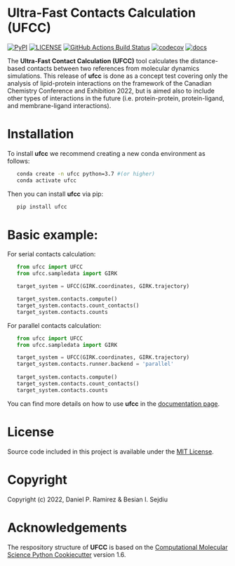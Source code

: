 Ultra-Fast Contacts Calculation (UFCC)
=====================================

[//]: # (Badges)
[![PyPI](https://img.shields.io/pypi/v/ufcc?color=blue)](https://pypi.org/project/ufcc/)
[![LICENSE](https://img.shields.io/badge/license-MIT-blue.svg)](https://opensource.org/)
[![GitHub Actions Build Status](https://github.com/ProLint/ufcc/workflows/CI/badge.svg)](https://github.com/ProLint/ufcc/actions?query=workflow%3ACI)
[![codecov](https://codecov.io/gh/ProLint/ufcc/graph/badge.svg)](https://app.codecov.io/gh/ProLint/ufcc)
[![docs](https://readthedocs.org/projects/ufcc/badge/?version=latest)](https://ufcc.readthedocs.io/en/latest/)




The **Ultra-Fast Contact Calculation (UFCC)** tool calculates the distance-based contacts between two references from molecular dynamics simulations. This release of **ufcc** is done as a concept test covering only the analysis of lipid-protein interactions on the framework 
of the Canadian Chemistry Conference and Exhibition 2022, but is aimed also to include other types of interactions in the future (i.e. protein-protein, protein-ligand, and membrane-ligand interactions).

Installation
============
To install **ufcc** we recommend creating a new conda environment as follows:

``` bash
   conda create -n ufcc python=3.7 #(or higher)
   conda activate ufcc
```

Then you can install **ufcc** via pip:

``` bash
   pip install ufcc
```


Basic example:
==============

For serial contacts calculation:

``` python
   from ufcc import UFCC
   from ufcc.sampledata import GIRK

   target_system = UFCC(GIRK.coordinates, GIRK.trajectory) 

   target_system.contacts.compute()
   target_system.contacts.count_contacts()
   target_system.contacts.counts
```
      
For parallel contacts calculation:

``` python
   from ufcc import UFCC
   from ufcc.sampledata import GIRK

   target_system = UFCC(GIRK.coordinates, GIRK.trajectory) 
   target_system.contacts.runner.backend = 'parallel'
   
   target_system.contacts.compute()
   target_system.contacts.count_contacts()
   target_system.contacts.counts
```

You can find more details on how to use **ufcc** in the [documentation page](https://ufcc.readthedocs.io/en/latest/index.html).

License 
=======

Source code included in this project is available under the [MIT License](https://opensource.org/licenses/MIT).

Copyright
=========
Copyright (c) 2022, Daniel P. Ramirez & Besian I. Sejdiu


Acknowledgements
================ 
The respository structure of **UFCC** is based on the [Computational Molecular Science Python Cookiecutter](https://github.com/molssi/cookiecutter-cms) version 1.6.
